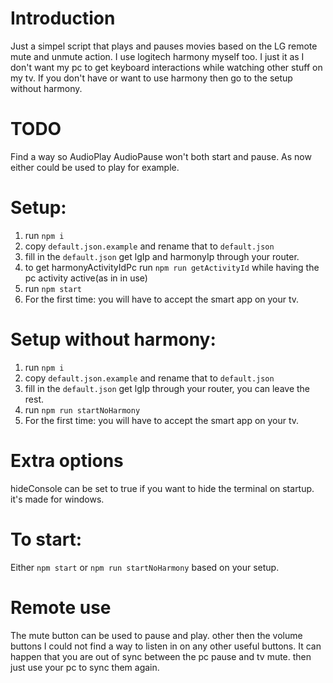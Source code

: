 # Introduction
Just a simpel script that plays and pauses movies based on the LG remote mute and unmute action.
I use logitech harmony myself too. I just it as I don't want my pc to get keyboard interactions while watching other stuff on my tv.
If you don't have or want to use harmony then go to the setup without harmony.

# TODO
Find a way so AudioPlay AudioPause won't both start and pause. As now either could be used to play for example.


# Setup:
1. run `npm i`
2. copy `default.json.example` and rename that to `default.json`
3. fill in the `default.json` get lgIp and harmonyIp through your router.
4. to get harmonyActivityIdPc run `npm run getActivityId` while having the pc activity active(as in in use)
5. run `npm start`
6. For the first time: you will have to accept the smart app on your tv.

# Setup without harmony:
1. run `npm i`
2. copy `default.json.example` and rename that to `default.json`
3. fill in the `default.json` get lgIp through your router, you can leave the rest.
4. run `npm run startNoHarmony`
5. For the first time: you will have to accept the smart app on your tv.

# Extra options
hideConsole can be set to true if you want to hide the terminal on startup. it's made for windows.

# To start:
Either `npm start` or `npm run startNoHarmony` based on your setup.

# Remote use
The mute button can be used to pause and play. other then the volume buttons I could not find a way to listen in on any other useful buttons.
It can happen that you are out of sync between the pc pause and tv mute. then just use your pc to sync them again.

